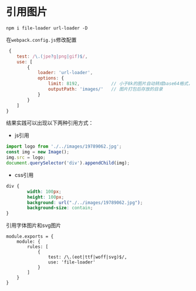 # 引用图片

`npm i file-loader url-loader -D`

在`webpack.config.js`修改配置

```js
 {
    test: /\.(jpe?g|png|gif)$/,
    use: [
        {
            loader: 'url-loader',
            options: {
                limit: 8192,            // 小于8k的图片自动转成base64格式，并且不会存在实体图片
                outputPath: 'images/'   // 图片打包后存放的目录
            }
        }
    ]
}
```
结果实践可以出现以下两种引用方式：

* js引用

```js
import logo from './../images/19789062.jpg';
const img = new Image();
img.src = logo;
document.querySelector('div').appendChild(img);
```

* css引用

```css
div {
        width: 100px;
        height: 100px;
        background: url("./../images/19789062.jpg");
        background-size: contain;
}
```

引用字体图片和svg图片

```
module.exports = {
    module: {
        rules: [
            {
                test: /\.(eot|ttf|woff|svg)$/,
                use: 'file-loader'
            }
        ]
    }
}
```